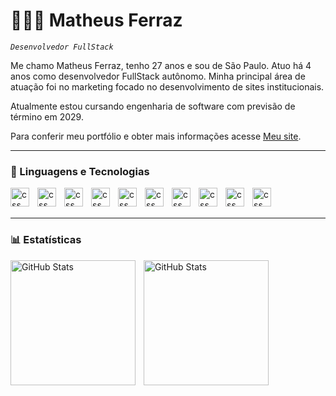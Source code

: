 # 👨🏻‍💻 Matheus Ferraz

_`Desenvolvedor FullStack`_

Me chamo Matheus Ferraz, tenho 27 anos e sou de São Paulo. Atuo há 4 anos como desenvolvedor FullStack autônomo. Minha principal área de atuação foi no marketing focado no desenvolvimento de sites institucionais.

Atualmente estou cursando engenharia de software com previsão de término em 2029.

Para conferir meu portfólio e obter mais informações acesse [Meu site](https://matheusferrazdev.com.br).

---

### 🤖 Linguagens e Tecnologias

<img
    align= "left"
    alt="css"
    width="30px"
    style="padding-right: 10px"
    src="https://cdn.jsdelivr.net/gh/devicons/devicon@latest/icons/html5/html5-original.svg"           
/>

<img
    align= "left"
    alt="css"
    width="30px"
    style="padding-right: 10px"
    src="https://cdn.jsdelivr.net/gh/devicons/devicon@latest/icons/css3/css3-original.svg"           
/>

<img
    align= "left"
    alt="css"
    width="30px"
    style="padding-right: 10px"
    src="https://cdn.jsdelivr.net/gh/devicons/devicon@latest/icons/javascript/javascript-original.svg" 
/>

<img 
    align= "left"
    alt="css"
    width="30px"
    style="padding-right: 10px"
    src="https://cdn.jsdelivr.net/gh/devicons/devicon@latest/icons/typescript/typescript-original.svg" 
/>

<img
    align= "left"
    alt="css"
    width="30px"
    style="padding-right: 10px"
    src="https://cdn.jsdelivr.net/gh/devicons/devicon@latest/icons/nodejs/nodejs-original.svg"           
/>

<img
    align= "left"
    alt="css"
    width="30px"
    style="padding-right: 10px"
    src="https://cdn.jsdelivr.net/gh/devicons/devicon@latest/icons/react/react-original.svg"           
/>

<img
    align= "left"
    alt="css"
    width="30px"
    style="padding-right: 10px"
    src="https://cdn.jsdelivr.net/gh/devicons/devicon@latest/icons/tailwindcss/tailwindcss-original.svg"           
/>

<img
    align= "left"
    alt="css"
    width="30px"
    style="padding-right: 10px"
    src="https://cdn.jsdelivr.net/gh/devicons/devicon@latest/icons/vitejs/vitejs-original.svg"           
/>

<img
    align= "left"
    alt="css"
    width="30px"
    style="padding-right: 10px"
    src="https://cdn.jsdelivr.net/gh/devicons/devicon@latest/icons/git/git-original.svg"           
/>

<img
    align= "left"
    alt="css"
    width="30px"
    style="padding-right: 10px"
     src="https://cdn.jsdelivr.net/gh/devicons/devicon@latest/icons/postgresql/postgresql-original.svg"           
/>

<br>
<br>

---

### 📊 Estatísticas

<img
    align="left"
    alt="GitHub Stats"
    height="200"
    style="padding-right: 10px"
    src="https://github-readme-stats.vercel.app/api?username=matheusferrazdev&show_icons=true&theme=transparent&locale=pt-BR&include_all_commits"
/>

<img
    align="left"
    alt="GitHub Stats"
    height="200"
    style="padding-right: 10px"
    src="https://github-readme-stats.vercel.app/api/top-langs/?username=matheusferrazdev&theme=transparent&locale=pt-BR&custom_title=Tecnologias"
/>
